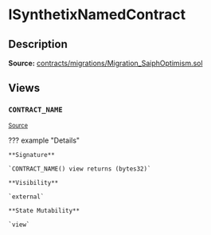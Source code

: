 # ISynthetixNamedContract

## Description

**Source:** [contracts/migrations/Migration_SaiphOptimism.sol](https://github.com/Synthetixio/synthetix/tree/v2.72.0-alpha/contracts/migrations/Migration_SaiphOptimism.sol)

## Views

### `CONTRACT_NAME`

<sub>[Source](https://github.com/Synthetixio/synthetix/tree/v2.72.0-alpha/contracts/migrations/Migration_SaiphOptimism.sol#L14)</sub>

??? example "Details"

    **Signature**

    `CONTRACT_NAME() view returns (bytes32)`

    **Visibility**

    `external`

    **State Mutability**

    `view`
